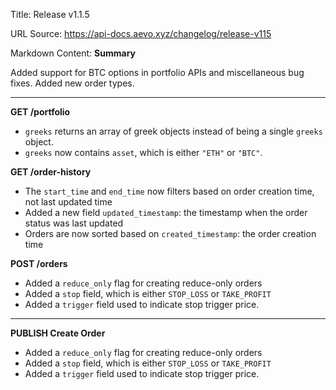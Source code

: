 Title: Release v1.1.5

URL Source: https://api-docs.aevo.xyz/changelog/release-v115

Markdown Content:
**Summary**

Added support for BTC options in portfolio APIs and miscellaneous bug fixes. Added new order types.

* * *

**GET /portfolio**

*   `greeks` returns an array of greek objects instead of being a single `greeks` object.
*   `greeks` now contains `asset`, which is either `"ETH"` or `"BTC"`.

**GET /order-history**

*   The `start_time` and `end_time` now filters based on order creation time, not last updated time
*   Added a new field `updated_timestamp`: the timestamp when the order status was last updated
*   Orders are now sorted based on `created_timestamp`: the order creation time

**POST /orders**

*   Added a `reduce_only` flag for creating reduce-only orders
*   Added a `stop` field, which is either `STOP_LOSS` or `TAKE_PROFIT`
*   Added a `trigger` field used to indicate stop trigger price.

* * *

**PUBLISH Create Order**

*   Added a `reduce_only` flag for creating reduce-only orders
*   Added a `stop` field, which is either `STOP_LOSS` or `TAKE_PROFIT`
*   Added a `trigger` field used to indicate stop trigger price.
